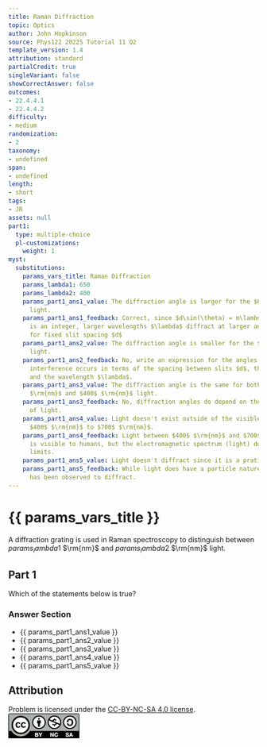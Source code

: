 ```yaml
---
title: Raman Diffraction
topic: Optics
author: John Hopkinson
source: Phys122 2022S Tutorial 11 Q2
template_version: 1.4
attribution: standard
partialCredit: true
singleVariant: false
showCorrectAnswer: false
outcomes:
- 22.4.4.1
- 22.4.4.2
difficulty:
- medium
randomization:
- 2
taxonomy:
- undefined
span:
- undefined
length:
- short
tags:
- JR
assets: null
part1:
  type: multiple-choice
  pl-customizations:
    weight: 1
myst:
  substitutions:
    params_vars_title: Raman Diffraction
    params_lambda1: 650
    params_lambda2: 400
    params_part1_ans1_value: The diffraction angle is larger for the $650$ $\rm{nm}$
      light.
    params_part1_ans1_feedback: Correct, since $d\sin(\theta) = m\lambda$ where $m$
      is an integer, larger wavelengths $\lambda$ diffract at larger angles $\theta$
      for fixed slit spacing $d$
    params_part1_ans2_value: The diffraction angle is smaller for the $650$ $\rm{nm}$
      light.
    params_part1_ans2_feedback: No, write an expression for the angles at which constructive
      interference occurs in terms of the spacing between slits $d$, the angle $\theta$,
      and the wavelength $\lambda$.
    params_part1_ans3_value: The diffraction angle is the same for both the $650$
      $\rm{nm}$ and $400$ $\rm{nm}$ light.
    params_part1_ans3_feedback: No, diffraction angles do depend on the wavelength
      of light.
    params_part1_ans4_value: Light doesn't exist outside of the visible range from
      $400$ $\rm{nm}$ to $700$ $\rm{nm}$.
    params_part1_ans4_feedback: Light between $400$ $\rm{nm}$ and $700$ $\rm{nm}$
      is visible to humans, but the electromagnetic spectrum (light) does not have
      limits.
    params_part1_ans5_value: Light doesn't diffract since it is a praticle.
    params_part1_ans5_feedback: While light does have a particle nature, it is also
      has been observed to diffract.
---
```

# {{ params_vars_title }}
A diffraction grating is used in Raman spectroscopy to distinguish between ${{ params_lambda1 }}$ $\rm{nm}$ and ${{ params_lambda2 }}$ $\rm{nm}$ light.

## Part 1

Which of the statements below is true?

### Answer Section

- {{ params_part1_ans1_value }}
- {{ params_part1_ans2_value }}
- {{ params_part1_ans3_value }}
- {{ params_part1_ans4_value }}
- {{ params_part1_ans5_value }}

## Attribution

Problem is licensed under the [CC-BY-NC-SA 4.0 license](https://creativecommons.org/licenses/by-nc-sa/4.0/).<br> ![The Creative Commons 4.0 license requiring attribution-BY, non-commercial-NC, and share-alike-SA license.](https://raw.githubusercontent.com/firasm/bits/master/by-nc-sa.png)